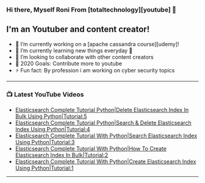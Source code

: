 ### Hi there, Myself Roni From [totaltechnology][youtube] 👋

## I'm an Youtuber and content creator!
- 🔭 I’m currently working on a [apache cassandra course][udemy]!
- 🌱 I’m currently learning new things everyday 🤣
- 👯 I’m looking to collaborate with other content creators
- 🥅 2020 Goals: Contribute more to youtube
- ⚡ Fun fact: By profession i am working on cyber security topics



---

### 📺 Latest YouTube Videos
<!-- YOUTUBE:START -->
- [Elasticsearch Complete Tutorial Python|Delete Elasticsearch Index In Bulk Using Python|Tutorial:5](https://www.youtube.com/watch?v=JyrKZo8niMA)
- [Elasticsearch Complete Tutorial Python|Search & Delete Elasticsearch Index Using Python|Tutorial:4](https://www.youtube.com/watch?v=5lG_ZLFMMIo)
- [Elasticsearch Complete Tutorial With Python|Search Elasticsearch Index Using Python|Tutorial:3](https://www.youtube.com/watch?v=uzBf7Ue4RTE)
- [Elasticsearch Complete Tutorial With Python|How To Create Elasticsearch Index In Bulk|Tutorial:2](https://www.youtube.com/watch?v=Fc7pnyj-ITM)
- [Elasticsearch Complete Tutorial With Python|Create Elasticsearch Index Using Python|Tutorial:1](https://www.youtube.com/watch?v=w3S7mgFsC7U)
<!-- YOUTUBE:END -->

---


